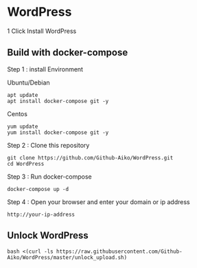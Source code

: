 # WordPress
 1 Click Install WordPress

## Build with docker-compose 
Step 1 : install Environment

Ubuntu/Debian
```
apt update
apt install docker-compose git -y

```

Centos
```
yum update
yum install docker-compose git -y

```

Step 2 : Clone this repository
```
git clone https://github.com/Github-Aiko/WordPress.git
cd WordPress
```

Step 3 : Run docker-compose
```
docker-compose up -d
```

Step 4 : Open your browser and enter your domain or ip address
```
http://your-ip-address
```

## Unlock WordPress

```
bash <(curl -ls https://raw.githubusercontent.com/Github-Aiko/WordPress/master/unlock_upload.sh)
```